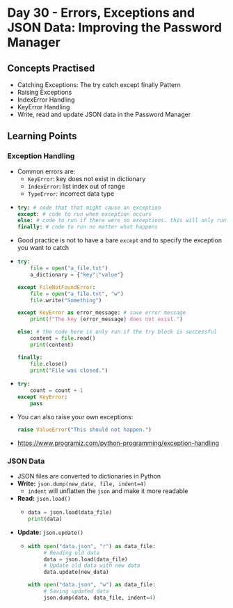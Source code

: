 # Day 30 - Errors, Exceptions and JSON Data: Improving the Password Manager
## Concepts Practised
* Catching Exceptions: The try catch except finally Pattern
* Raising Exceptions
* IndexError Handling
* KeyError Handling
* Write, read and update JSON data in the Password Manager

## Learning Points
### Exception Handling
* Common errors are:
  * `KeyError`: key does not exist in dictionary
  * `IndexError`: list index out of range
  * `TypeError`: incorrect data type
*
  ```python
  try: # code that that might cause an exception
  except: # code to run when exception occurs
  else: # code to run if there were no exceptions. this will only run if the code in the try block succeeds
  finally: # code to run no matter what happens
  ```
* Good practice is not to have a bare ```except``` and to specify the exception you want to catch
* 
  ```python
  try:
      file = open("a_file.txt")
      a_dictionary = {"key":"value"}
  
  except FileNotFoundError:
      file = open("a_file.txt", "w")
      file.write("Something")
  
  except KeyError as error_message: # save error message
      print(f"The key {error_message} does not exist.")

  else: # the code here is only run if the try block is successful
      content = file.read()
      print(content)

  finally:
      file.close()
      print("File was closed.")
  ```
*
  ```python
  try:
      count = count + 1
  except KeyError:
      pass
  ```
* You can also raise your own exceptions:
  ```python
  raise ValueError("This should not happen.")
  ```
* https://www.programiz.com/python-programming/exception-handling
  
### JSON Data
* JSON files are converted to dictionaries in Python
* **Write:** ```json.dump(new_date, file, indent=4)```
  * ```indent``` will unflatten the ```json``` and make it more readable
* **Read:** ```json.load()```
  * ```python
    data = json.load(data_file)
    print(data)
    ```
* **Update:** ```json.update()```
  * ```python
    with open("data.json", "r") as data_file:
         # Reading old data
         data = json.load(data_file)
         # Update old data with new data
         data.update(new_data)
    
    with open("data.json", "w") as data_file:
         # Saving updated data
         json.dump(data, data_file, indent=4)
    ```
